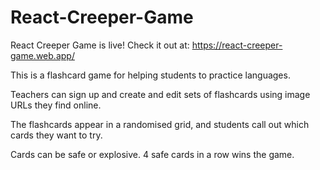 # React-Creeper-Game


React Creeper Game is live! Check it out at: https://react-creeper-game.web.app/

This is a flashcard game for helping students to practice languages.

Teachers can sign up and create and edit sets of flashcards using image URLs they find online.

The flashcards appear in a randomised grid, and students call out which cards they want to try.

Cards can be safe or explosive. 4 safe cards in a row wins the game.
